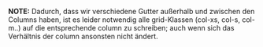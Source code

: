 __NOTE:__ Dadurch, dass wir verschiedene Gutter außerhalb und zwischen den Columns haben, ist es leider notwendig alle grid-Klassen (col-xs, col-s, col-m..) auf die entsprechende column zu schreiben; auch wenn sich das Verhältnis der column ansonsten nicht ändert.